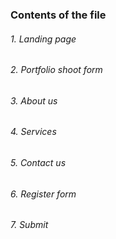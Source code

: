 ### Contents of the file 

###### 1. Landing page 
###### 2. Portfolio shoot form
###### 3. About us
###### 4. Services
###### 5. Contact us 
###### 6. Register form
###### 7. Submit 
